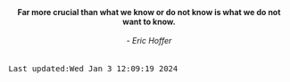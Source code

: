 
<div align="center"><b><span>Far more crucial than what we know or do not know is what we do not want to know.</span></b><br><br><i> - Eric Hoffer</i></div>
<br><br><kbd>Last updated:Wed Jan  3 12:09:19 2024</kbd>
